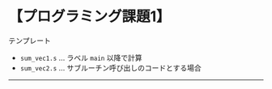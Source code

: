 【プログラミング課題1】
=====

テンプレート

 * `sum_vec1.s` ... ラベル `main` 以降で計算
 * `sum_vec2.s` ... サブルーチン呼び出しのコードとする場合

---
